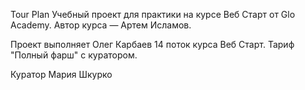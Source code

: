 Tour Plan
Учебный проект для практики на курсе Веб Старт от Glo Academy. Автор курса — Артем Исламов.

Проект выполняет
Олег Карбаев 14 поток курса Веб Старт. Тариф "Полный фарш" с куратором.

Куратор
Мария Шкурко
